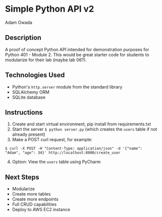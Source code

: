 # Simple Python API v2
Adam Owada

## Description

A proof of concept Python API intended for demonstration purposes for Python 401 - Module 2. This would be great
starter code for students to modularize for their lab (maybe lab 06?). 

## Technologies Used

- Python's `http.server` module from the standard library
- SQLAlchemy ORM
- SQLite database

## Instructions

1. Create and start virtual environment, pip install from requirements.txt
2. Start the server `$ python server.py` (which creates the `users` table if not already present)
3. Make a POST curl request, for example:

`$ curl -X POST -H "Content-Type: application/json" -d '{"name": "Adam", "age": 34}' http://localhost:8000/create_user`

4. Option: View the `users` table using PyCharm

## Next Steps

- Modularize
- Create more tables
- Create more endpoints
- Full CRUD capabilities
- Deploy to AWS EC2 instance
